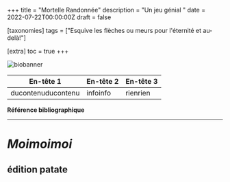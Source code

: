 +++
title = "Mortelle Randonnée"
description = "Un jeu génial "
date = 2022-07-22T00:00:00Z
draft = false

[taxonomies]
tags = ["Esquive les flèches ou meurs pour l'éternité et au-delà!"]

[extra]
toc = true
+++

![biobanner](https://biodiversitypmc.sibils.org/img/logo_banner.7ff68d4d.png)


| En-tête 1		|En-tête 2		|En-tête 3		|
| --------------------- | --------------------- | --------------------- |
| ducontenuducontenu	| infoinfo		| rienrien		|



**Référence bibliographique**

---------------------------

# *Moimoimoi*
## édition patate
